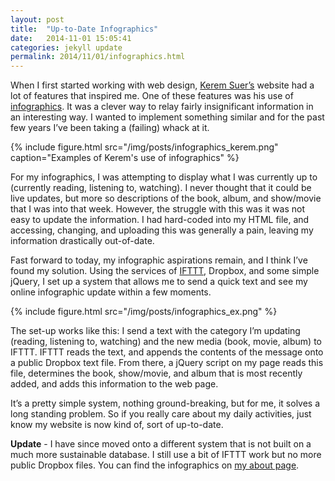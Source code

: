 ```yaml
---
layout: post
title:  "Up-to-Date Infographics"
date:   2014-11-01 15:05:41
categories: jekyll update
permalink: 2014/11/01/infographics.html
---
```


When I first started working with web design, [Kerem Suer’s](http://www.kerem.co) website had a lot of features that inspired me. One of these features was his use of [infographics](https://web.archive.org/web/20130114231739/http://kerem.co/). It was a clever way to relay fairly insignificant information in an interesting way. I wanted to implement something similar and for the past few years I’ve been taking a (failing) whack at it.

{% include figure.html src="/img/posts/infographics_kerem.png" caption="Examples of Kerem's use of infographics" %}

For my infographics, I was attempting to display what I was currently up to (currently reading, listening to, watching). I never thought that it could be live updates, but more so descriptions of the book, album, and show/movie that I was into that week. However, the struggle with this was it was not easy to update the information. I had hard-coded into my HTML file, and accessing, changing, and uploading this was generally a pain, leaving my information drastically out-of-date.

Fast forward to today, my infographic aspirations remain, and I think I’ve found my solution. Using the services of [IFTTT](http://www.IFTTT.com), Dropbox, and some simple jQuery, I set up a system that allows me to send a quick text and see my online infographic update within a few moments.

{% include figure.html src="/img/posts/infographics_ex.png" %}

The set-up works like this: I send a text with the category I’m updating (reading, listening to, watching) and the new media (book, movie, album) to IFTTT. IFTTT reads the text, and appends the contents of the message onto a public Dropbox text file. From there, a jQuery script on my page reads this file, determines the book, show/movie, and album that is most recently added, and adds this information to the web page.

It’s a pretty simple system, nothing ground-breaking, but for me, it solves a long standing problem. So if you really care about my daily activities, just know my website is now kind of, sort of up-to-date. 

**Update** - I have since moved onto a different system that is not built on a much more sustainable database. I still use a bit of IFTTT work but no more public Dropbox files. You can find the infographics on [my about page](/about/).

